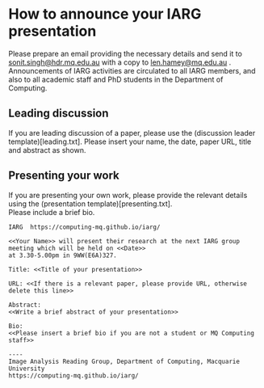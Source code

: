 # How to announce your IARG presentation

Please prepare an email providing the necessary details and send it to sonit.singh@hdr.mq.edu.au with a copy to len.hamey@mq.edu.au .
Announcements of IARG activities are circulated to all IARG members, and also to all academic staff and PhD students in the Department
of Computing.

## Leading discussion

If you are leading discussion of a paper, please use the (discussion leader template)[leading.txt].  Please insert your name, the date, paper URL, title and abstract as shown.

## Presenting your work

If you are presenting your own work, please provide the relevant details using the (presentation template)[presenting.txt].  
Please include a brief bio.

```
IARG  https://computing-mq.github.io/iarg/

<<Your Name>> will present their research at the next IARG group meeting which will be held on <<Date>> 
at 3.30-5.00pm in 9WW(E6A)327. 

Title: <<Title of your presentation>>

URL: <<If there is a relevant paper, please provide URL, otherwise delete this line>>

Abstract:
<<Write a brief abstract of your presentation>>

Bio:
<<Please insert a brief bio if you are not a student or MQ Computing staff>>

----
Image Analysis Reading Group, Department of Computing, Macquarie University
https://computing-mq.github.io/iarg/
```

